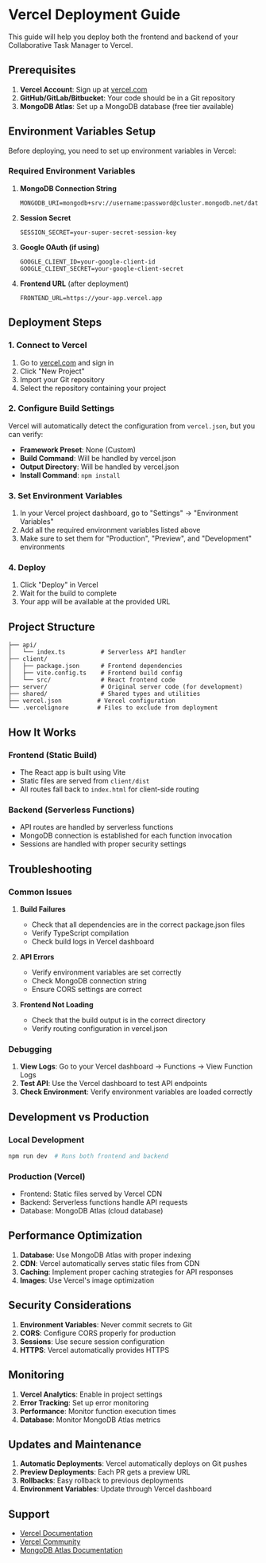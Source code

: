 # Vercel Deployment Guide

This guide will help you deploy both the frontend and backend of your Collaborative Task Manager to Vercel.

## Prerequisites

1. **Vercel Account**: Sign up at [vercel.com](https://vercel.com)
2. **GitHub/GitLab/Bitbucket**: Your code should be in a Git repository
3. **MongoDB Atlas**: Set up a MongoDB database (free tier available)

## Environment Variables Setup

Before deploying, you need to set up environment variables in Vercel:

### Required Environment Variables

1. **MongoDB Connection String**
   ```
   MONGODB_URI=mongodb+srv://username:password@cluster.mongodb.net/database
   ```

2. **Session Secret**
   ```
   SESSION_SECRET=your-super-secret-session-key
   ```

3. **Google OAuth (if using)**
   ```
   GOOGLE_CLIENT_ID=your-google-client-id
   GOOGLE_CLIENT_SECRET=your-google-client-secret
   ```

4. **Frontend URL** (after deployment)
   ```
   FRONTEND_URL=https://your-app.vercel.app
   ```

## Deployment Steps

### 1. Connect to Vercel

1. Go to [vercel.com](https://vercel.com) and sign in
2. Click "New Project"
3. Import your Git repository
4. Select the repository containing your project

### 2. Configure Build Settings

Vercel will automatically detect the configuration from `vercel.json`, but you can verify:

- **Framework Preset**: None (Custom)
- **Build Command**: Will be handled by vercel.json
- **Output Directory**: Will be handled by vercel.json
- **Install Command**: `npm install`

### 3. Set Environment Variables

1. In your Vercel project dashboard, go to "Settings" → "Environment Variables"
2. Add all the required environment variables listed above
3. Make sure to set them for "Production", "Preview", and "Development" environments

### 4. Deploy

1. Click "Deploy" in Vercel
2. Wait for the build to complete
3. Your app will be available at the provided URL

## Project Structure

```
├── api/
│   └── index.ts          # Serverless API handler
├── client/
│   ├── package.json      # Frontend dependencies
│   ├── vite.config.ts    # Frontend build config
│   └── src/              # React frontend code
├── server/               # Original server code (for development)
├── shared/               # Shared types and utilities
├── vercel.json          # Vercel configuration
└── .vercelignore        # Files to exclude from deployment
```

## How It Works

### Frontend (Static Build)
- The React app is built using Vite
- Static files are served from `client/dist`
- All routes fall back to `index.html` for client-side routing

### Backend (Serverless Functions)
- API routes are handled by serverless functions
- MongoDB connection is established for each function invocation
- Sessions are handled with proper security settings

## Troubleshooting

### Common Issues

1. **Build Failures**
   - Check that all dependencies are in the correct package.json files
   - Verify TypeScript compilation
   - Check build logs in Vercel dashboard

2. **API Errors**
   - Verify environment variables are set correctly
   - Check MongoDB connection string
   - Ensure CORS settings are correct

3. **Frontend Not Loading**
   - Check that the build output is in the correct directory
   - Verify routing configuration in vercel.json

### Debugging

1. **View Logs**: Go to your Vercel dashboard → Functions → View Function Logs
2. **Test API**: Use the Vercel dashboard to test API endpoints
3. **Check Environment**: Verify environment variables are loaded correctly

## Development vs Production

### Local Development
```bash
npm run dev  # Runs both frontend and backend
```

### Production (Vercel)
- Frontend: Static files served by Vercel CDN
- Backend: Serverless functions handle API requests
- Database: MongoDB Atlas (cloud database)

## Performance Optimization

1. **Database**: Use MongoDB Atlas with proper indexing
2. **CDN**: Vercel automatically serves static files from CDN
3. **Caching**: Implement proper caching strategies for API responses
4. **Images**: Use Vercel's image optimization

## Security Considerations

1. **Environment Variables**: Never commit secrets to Git
2. **CORS**: Configure CORS properly for production
3. **Sessions**: Use secure session configuration
4. **HTTPS**: Vercel automatically provides HTTPS

## Monitoring

1. **Vercel Analytics**: Enable in project settings
2. **Error Tracking**: Set up error monitoring
3. **Performance**: Monitor function execution times
4. **Database**: Monitor MongoDB Atlas metrics

## Updates and Maintenance

1. **Automatic Deployments**: Vercel automatically deploys on Git pushes
2. **Preview Deployments**: Each PR gets a preview URL
3. **Rollbacks**: Easy rollback to previous deployments
4. **Environment Variables**: Update through Vercel dashboard

## Support

- [Vercel Documentation](https://vercel.com/docs)
- [Vercel Community](https://github.com/vercel/vercel/discussions)
- [MongoDB Atlas Documentation](https://docs.atlas.mongodb.com/) 